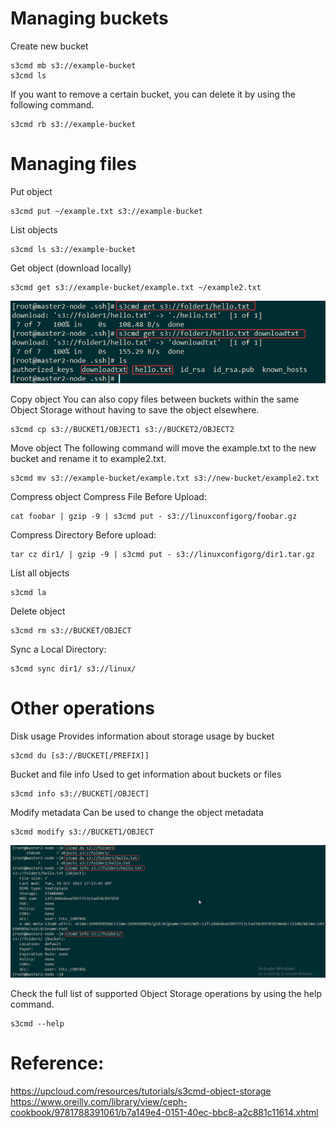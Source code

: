 # Managing buckets
Create new bucket
```console
s3cmd mb s3://example-bucket
s3cmd ls
```
If you want to remove a certain bucket, you can delete it by using the following command.
```console
s3cmd rb s3://example-bucket
```


# Managing files
Put object
```console
s3cmd put ~/example.txt s3://example-bucket
```
List objects
```console
s3cmd ls s3://example-bucket
```
Get object (download locally)
```console
s3cmd get s3://example-bucket/example.txt ~/example2.txt
```
![alt text](image.png)

Copy object
You can also copy files between buckets within the same Object Storage without having to save the object elsewhere.
```console
s3cmd cp s3://BUCKET1/OBJECT1 s3://BUCKET2/OBJECT2
```
Move object
The following command will move the example.txt to the new bucket and rename it to example2.txt.
```console
s3cmd mv s3://example-bucket/example.txt s3://new-bucket/example2.txt
```
Compress object
Compress File Before Upload:
```console
cat foobar | gzip -9 | s3cmd put - s3://linuxconfigorg/foobar.gz
```
Compress Directory Before upload:
```console
tar cz dir1/ | gzip -9 | s3cmd put - s3://linuxconfigorg/dir1.tar.gz
```


List all objects
```console
s3cmd la
```
Delete object
```console
s3cmd rm s3://BUCKET/OBJECT
```
Sync a Local Directory:
```console
s3cmd sync dir1/ s3://linux/
```




# Other operations

Disk usage
Provides information about storage usage by bucket
```console
s3cmd du [s3://BUCKET[/PREFIX]]
```

Bucket and file info
Used to get information about buckets or files
```console
s3cmd info s3://BUCKET[/OBJECT]
```

Modify metadata
Can be used to change the object metadata
```console
s3cmd modify s3://BUCKET1/OBJECT
```
![alt text](image-1.png)

Check the full list of supported Object Storage operations by using the help command.
```console
s3cmd --help
```

# Reference:
https://upcloud.com/resources/tutorials/s3cmd-object-storage
https://www.oreilly.com/library/view/ceph-cookbook/9781788391061/b7a149e4-0151-40ec-bbc8-a2c881c11614.xhtml